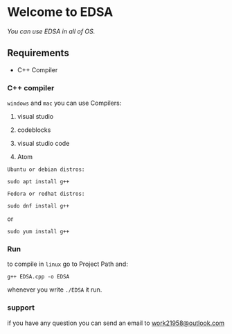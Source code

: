 # Welcome to EDSA

_You can use EDSA in all of OS._


## Requirements 

- C++ Compiler

### C++ compiler
`windows` and `mac` you can use Compilers:

1. visual studio

2. codeblocks

3. visual studio code

4. Atom

`Ubuntu or debian distros:`
```
sudo apt install g++
```

`Fedora or redhat distros:`
```
sudo dnf install g++
```
or
```
sudo yum install g++
```
### Run
to compile in `linux` go to Project Path and:
```
g++ EDSA.cpp -o EDSA
```

whenever you write `./EDSA` it run.

### support
if you have any question you can send an email to
[work21958@outlook.com]()
